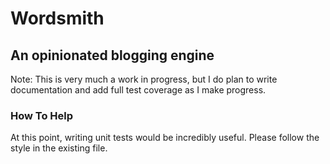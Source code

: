 # Wordsmith
## An opinionated blogging engine

Note: This is very much a work in progress, but I do plan to write documentation and add full test coverage as I make progress.

### How To Help
At this point, writing unit tests would be incredibly useful. Please follow the style in the existing file.
